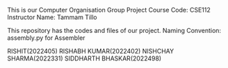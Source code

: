 This is our Computer Organisation Group Project
Course Code: CSE112
Instructor Name: Tammam Tillo

This repository has the codes and files of our project. 
Naming Convention: assembly.py for Assembler

RISHIT(2022405)
RISHABH KUMAR(2022402)
NISHCHAY SHARMA(2022331)
SIDDHARTH BHASKAR(2022498)

